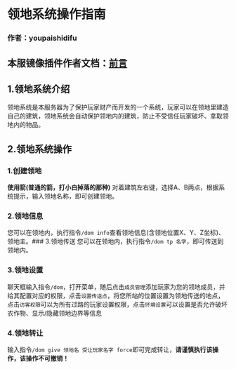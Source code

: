 # 领地系统操作指南
### 作者：youpaishidifu
## 本服镜像插件作者文档：[前言](https://dom.yunr.us.kg/zh-cn/)

## 1.领地系统介绍
领地系统是本服务器为了保护玩家财产而开发的一个系统，玩家可以在领地里建造自己的建筑，领地系统会自动保护领地内的建筑，防止不受信任玩家破坏、拿取领地内的物品。
## 2.领地系统操作
### 1.创建领地
**使用箭(普通的箭，打小白掉落的那种)** 对着建筑左右键，选择A、B两点，根据系统提示，输入领地名称，即可创建领地。
### 2.领地信息
您可以在领地内，执行指令`/dom info`查看领地信息(含领地位置X、Y、Z坐标)、领地主。### 3.领地传送
您可以在领地内，执行指令`/dom tp 名字`，即可传送到领地内。
### 3.领地设置
聊天框输入指令`/dom`，打开菜单，随后点击`成员管理`添加玩家为您的领地成员，并给其配置对应的权限，点击`设置传送点`，将您所站的位置设置为领地传送的地点，点击`访客权限`可以为所有过路的玩家设置权限，点击`环境设置`可以设置是否允许破坏农作物、显示/隐藏领地边界等信息
### 4.领地转让
输入指令`/dom give 领地名 受让玩家名字 force`即可完成转让，**请谨慎执行该操作，该操作不可撤销！**
